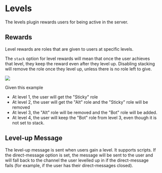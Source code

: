 # Levels

The levels plugin rewards users for being active in the server.

## Rewards

Level rewards are roles that are given to users at specific levels.

The `stack` option for level rewards will mean that once the user achieves that level, they keep the reward even after they level up. Disabling stacking will remove the role once they level up, unless there is no role left to give.

<img src="https://sylver.hates-this.place/f/2qQnxB.png" />

Given this example

- At level 1, the user will get the "Sticky" role
- At level 2, the user will get the "Alt" role and the "Sticky" role will be removed
- At level 3, the "Alt" role will be removed and the "Bot" role will be added.
- At level 4, the user will keep the "Bot" role from level 3, even though it is not set to stack.

## Level-up Message

The level-up message is sent when users gain a level. It supports scripts. If the direct-message option is set, the message will be sent to the user and will fall back to the channel the user levelled up in if the direct-message fails (for example, if the user has their direct-messages closed).
